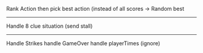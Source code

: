 Rank Action then pick best action (instead of all scores -> Random best

---
Handle 8 clue situation (send stall)

---
Handle Strikes
handle GameOver
handle playerTimes (ignore)
